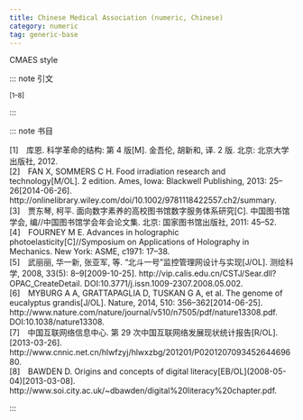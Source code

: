 ```yaml
---
title: Chinese Medical Association (numeric, Chinese)
category: numeric
tag: generic-base
---
```


CMAES style


::: note 引文

<sup>[1–8]</sup>

:::



::: note 书目

  <div class="csl-bib-body">
    <div class="csl-entry">[1] 库恩. 科学革命的结构: 第 4 版[M]. 金吾伦, 胡新和, 译. 2 版. 北京: 北京大学出版社, 2012.</div>
    <div class="csl-entry">[2] FAN X, SOMMERS C H. Food irradiation research and technology[M/OL]. 2 edition. Ames, Iowa: Blackwell Publishing, 2013: 25–26[2014-06-26]. http://onlinelibrary.wiley.com/doi/10.1002/9781118422557.ch2/summary.</div>
    <div class="csl-entry">[3] 贾东琴, 柯平. 面向数字素养的高校图书馆数字服务体系研究[C]. 中国图书馆学会, 编//中国图书馆学会年会论文集. 北京: 国家图书馆出版社, 2011: 45–52.</div>
    <div class="csl-entry">[4] FOURNEY M E. Advances in holographic photoelasticity[C]//Symposium on Applications of Holography in Mechanics. New York: ASME, c1971: 17–38.</div>
    <div class="csl-entry">[5] 武丽丽, 华一新, 张亚军, 等. “北斗一号”监控管理网设计与实现[J/OL]. 测绘科学, 2008, 33(5): 8–9[2009-10-25]. http://vip.calis.edu.cn/CSTJ/Sear.dll?OPAC_CreateDetail. DOI:10.3771/j.issn.1009-2307.2008.05.002.</div>
    <div class="csl-entry">[6] MYBURG A A, GRATTAPAGLIA D, TUSKAN G A, et al. The genome of eucalyptus grandis[J/OL]. Nature, 2014, 510: 356–362[2014-06-25]. http://www.nature.com/nature/journal/v510/n7505/pdf/nature13308.pdf. DOI:10.1038/nature13308.</div>
    <div class="csl-entry">[7] 中国互联网络信息中心. 第 29 次中国互联网络发展现状统计报告[R/OL]. [2013-03-26]. http://www.cnnic.net.cn/hlwfzyj/hlwxzbg/201201/P020120709345264469680.</div>
    <div class="csl-entry">[8] BAWDEN D. Origins and concepts of digital literacy[EB/OL](2008-05-04)[2013-03-08]. http://www.soi.city.ac.uk/~dbawden/digital%20literacy%20chapter.pdf.</div>
  </div>


:::

<!-- more -->